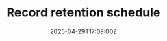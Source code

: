 ---
title: Record retention schedule
linkTitle: Record retention schedule
date: '2025-04-29T17:09:00Z'
weight: 1
description: No content
draft: false
ref: record-retention-schedule
---